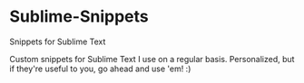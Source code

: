 # Sublime-Snippets
Snippets for Sublime Text

Custom snippets for Sublime Text I use on a regular basis. Personalized, but if they're useful to you, go ahead and use 'em! :)

